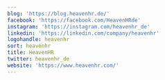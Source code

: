 ```yaml
---
blog: 'https://blog.heavenhr.de/'
facebook: 'https://facebook.com/HeavenHRde'
instagram: 'https://instagram.com/heavenhr_de'
linkedin: 'https://linkedin.com/company/heavenhr'
logohandle: heavenhr
sort: heavenhr
title: HeavenHR
twitter: heavenhr_de
website: 'https://www.heavenhr.com/'
---
```

